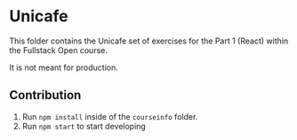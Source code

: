 # Unicafe

This folder contains the Unicafe set of exercises for the Part 1 (React)
within the Fullstack Open course.

It is not meant for production.

## Contribution

1. Run `npm install` inside of the `courseinfo` folder.
2. Run `npm start` to start developing
